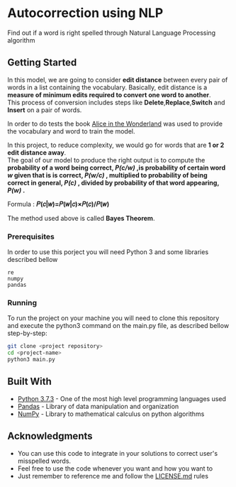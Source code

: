 # Autocorrection using NLP

Find out if a word is right spelled through Natural Language Processing algorithm

## Getting Started

In this model, we are going to consider **edit distance** between every pair of words in a list containing the vocabulary. Basically, edit distance is a **measure of minimum edits required to convert one word to another**.  
This process of conversion includes steps like **Delete**,**Replace**,**Switch** and **Insert** on a pair of words. 

In order to do tests the book [Alice in the Wonderland](alice_in_wonderland.txt) was used to provide the vocabulary and word to train the model.

In this project, to reduce complexity, we would go for words that are **1 or 2 edit distance away**.  
The goal of our model to produce the right output is to compute the **probability of a word being correct, _P(c/w)_ ,is probability of certain word _w_ given that is is correct, _P(w/c)_ , multiplied to probability of being correct in general, _P(c)_ , divided by probability of that word appearing, _P(w)_ .**

Formula : **𝑃(𝑐|𝑤)=𝑃(𝑤|𝑐)×𝑃(𝑐)/𝑃(𝑤)**

The method used above is called **Bayes Theorem**.

### Prerequisites

In order to use this porject you will need Python 3 and some libraries described bellow

```
re
numpy
pandas
```

### Running
To run the project on your machine you will need to clone this repository and execute the python3 command on the main.py file, as described bellow step-by-step:

```bash
git clone <project repository>
cd <project-name>
python3 main.py
```


## Built With

* [Python 3.7.3](https://www.python.org/) - One of the most high level programming languages used
* [Pandas](https://pandas.pydata.org/) - Library of data manipulation and organization
* [NumPy](https://numpy.org/) - Library to mathematical calculus on python algorithms





## Acknowledgments

* You can use this code to integrate in your solutions to correct user's misspelled words.
* Feel free to use the code whenever you want and how you want to
* Just remember to reference me and follow the [LICENSE.md](LICENSE.md) rules
